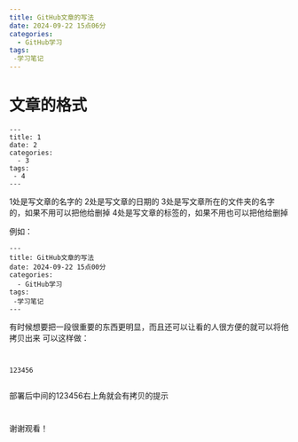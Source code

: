 ```yaml
---
title: GitHub文章的写法
date: 2024-09-22 15点06分
categories:
  - GitHub学习
tags:
 -学习笔记
---
```



# 文章的格式
```
---
title: 1
date: 2
categories:
  - 3
tags:
 - 4
---
```
1处是写文章的名字的
2处是写文章的日期的
3处是写文章所在的文件夹的名字的，如果不用可以把他给删掉
4处是写文章的标签的，如果不用也可以把他给删掉

例如：
```
---
title: GitHub文章的写法
date: 2024-09-22 15点00分
categories:
  - GitHub学习
tags:
 -学习笔记
---
```
有时候想要把一段很重要的东西更明显，而且还可以让看的人很方便的就可以将他拷贝出来
可以这样做：
```
```
```

123456

```
```
```
部署后中间的123456右上角就会有拷贝的提示

# 



谢谢观看！
